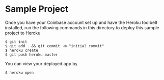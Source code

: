 # Sample Project

Once you have your Coinbase account set up and have the Heroku toolbelt installed, run the following
commands in this directory to deploy this sample project to Heroku 

```
$ git init
$ git add . && git commit -m "initial commit"
$ heroku create
$ git push heroku master
```

You can view your deployed app by

```
$ heroku open
```